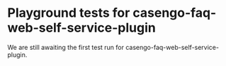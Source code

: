 # Playground tests for casengo-faq-web-self-service-plugin
We are still awaiting the first test run for casengo-faq-web-self-service-plugin.
